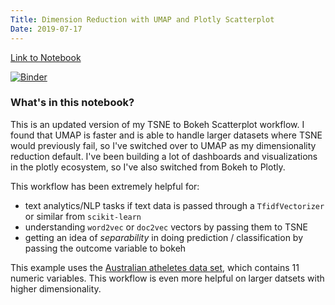 ```yaml
---
Title: Dimension Reduction with UMAP and Plotly Scatterplot
Date: 2019-07-17
---
```


[Link to Notebook](https://github.com/pmbaumgartner/binder-notebooks/blob/master/dimension-reduction-umap-to-plotly-scatterplot.ipynb)

[![Binder](https://mybinder.org/badge.svg)](https://mybinder.org/v2/gh/pmbaumgartner/binder-notebooks/master)

### What's in this notebook?

This is an updated version of my TSNE to Bokeh Scatterplot workflow. I found that UMAP is faster and is able to handle larger datasets where TSNE would previously fail, so I've switched over to UMAP as my dimensionality reduction default. I've been building a lot of dashboards and visualizations in the plotly ecosystem, so I've also switched from Bokeh to Plotly.

This workflow has been extremely helpful for:

- text analytics/NLP tasks if text data is passed through a `TfidfVectorizer` or similar from `scikit-learn`
- understanding `word2vec` or `doc2vec` vectors by passing them to TSNE
- getting an idea of *separability* in doing prediction / classification by passing the outcome variable to bokeh

This example uses the [Australian atheletes data set](http://math.furman.edu/~dcs/courses/math47/R/library/DAAG/html/ais.html), which contains 11 numeric variables. This workflow is even more helpful on larger datsets with higher dimensionality.